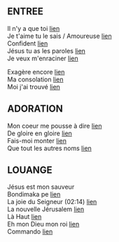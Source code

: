 ## ENTREE
Il n'y a que toi [lien](https://www.youtube.com/watch?v=sTZ3D5SZ3i0)  
Je t'aime tu le sais / Amoureuse [lien](https://www.youtube.com/watch?v=1S8z8zPaotc)  
Confident [lien](https://www.youtube.com/watch?v=96xQ7sN6A34)  
Jésus tu as les paroles [lien](https://www.youtube.com/watch?v=Mn4oFz7umBo)  
Je veux m'enraciner [lien](https://www.youtube.com/watch?v=7VlR55m68Qc)  

Exagère encore [lien](https://www.youtube.com/watch?v=f9cR9-fWAiw)  
Ma consolation [lien](https://www.youtube.com/watch?v=pDqW-f2x6kI)  
Moi j'ai trouvé [lien](https://www.youtube.com/watch?v=zk9yw2qc9DA)  

## ADORATION  
Mon coeur me pousse à dire [lien](https://www.youtube.com/watch?v=CUSYE-mPdrQ&t=56s)  
De gloire en gloire [lien](https://www.youtube.com/watch?v=uwgtkSU7ZQ8)  
Fais-moi monter [lien](https://www.youtube.com/watch?v=ed8NZc3CJss)  
Que tout les autres noms [lien](https://www.youtube.com/watch?v=Qk0VtrJjicM)  

## LOUANGE
Jésus est mon sauveur   
Bondimaka pe [lien](https://www.youtube.com/watch?v=gQVA7c748y0)  
La joie du Seigneur (02:14) [lien](https://www.youtube.com/watch?v=tyQW9RBbsVQ)  
La nouvelle Jérusalem [lien](https://www.youtube.com/watch?v=0w2oDtRmoPc&t=19s)  
Là Haut [lien](https://www.youtube.com/watch?v=2dtpuWzoTYo)  
Eh mon Dieu mon roi [lien](https://www.youtube.com/watch?v=gKeOVEyAprY)  
Commando [lien](https://www.youtube.com/watch?v=dYHpHXfBUXI)  
